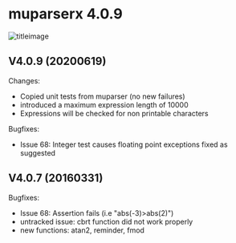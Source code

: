 muparserx 4.0.9
===========================
![titleimage](http://beltoforion.de/en/muparser/images/title.jpg)

V4.0.9 (20200619)
-----------------
Changes:
  - Copied unit tests from muparser (no new failures)
  - introduced a maximum expression length of 10000
  - Expressions will be checked for non printable characters
  
Bugfixes:
  - Issue 68: 	Integer test causes floating point exceptions fixed as suggested

V4.0.7 (20160331)
-----------------
Bugfixes:
  - Issue 68: 	Assertion fails (i.e "abs(-3)>abs(2)")
  - untracked issue: cbrt function did not work properly
  - new functions: atan2, reminder, fmod


